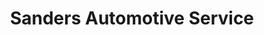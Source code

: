 ---
title: "Sanders Automotive Service"
url: /sandy/sanders-automotive-service/
shop: car repair
---